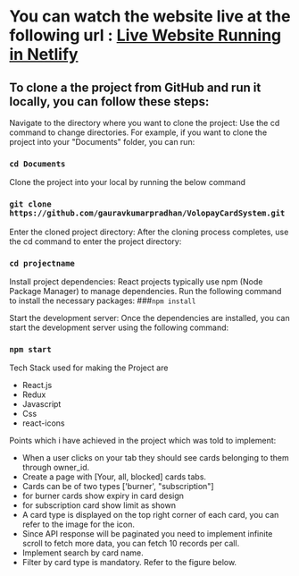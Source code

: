 # You can watch the website live at the following url : <a href="https://6491ca87cf1e8406f44dba18--steady-tarsier-4be260.netlify.app/" target="_blank">Live Website Running in Netlify</a>

## To clone a the project from GitHub and run it locally, you can follow these steps:

Navigate to the directory where you want to clone the project: Use the cd command to change directories. For example, if you want to clone the project into your "Documents" folder, you can run:

### `cd Documents`

Clone the project into your local by running the below command
### `git clone https://github.com/gauravkumarpradhan/VolopayCardSystem.git`

Enter the cloned project directory: After the cloning process completes, use the cd command to enter the project directory:
### `cd projectname`


Install project dependencies: React projects typically use npm (Node Package Manager) to manage dependencies. Run the following command to install the necessary packages:
###`npm install`

Start the development server: Once the dependencies are installed, you can start the development server using the following command:
### `npm start`



Tech Stack used for making the Project are 

<ul>
  <li>React.js</li>
  <li>Redux</li>
  <li>Javascript</li>
  <li>Css</li>
  <li>react-icons</li>
</ul>
  

Points which i have achieved in the project which was told to implement:

<ul>
  <li>When a user clicks on your tab they should see cards belonging to them through owner_id.</li> 
<li> Create a page with [Your, all, blocked] cards tabs.</li>
<li>Cards can be of two types ['burner', "subscription"]</li>
<li>for burner cards show expiry in card design</li>
<li>for subscription card show limit as shown</li>
<li>A card type is displayed on the top right corner of each card, you can refer to the image for the icon.</li>
<li>Since API response will be paginated you need to implement infinite scroll to fetch more data, you can fetch 10 records per call.</li>
<li>Implement search by card name.</li>
<li>Filter by card type is mandatory. Refer to the figure below.</li>
</ul>




